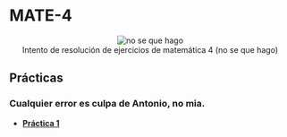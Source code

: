 # MATE-4
 <p align="center">
  <img src= "https://i.pinimg.com/564x/8f/0b/52/8f0b522d130ff423a4295c074415a39b.jpg" alt = "no se que hago"/>
  <br>Intento de resolución de ejercicios de matemática 4 (no se que hago)</br>
</p>

## Prácticas
### Cualquier error es culpa de Antonio, no mia.
* [**Práctica 1**](https://github.com/agusrnfr/MATE-4/blob/main/Practicas/Practica1/TP1.pdf)
